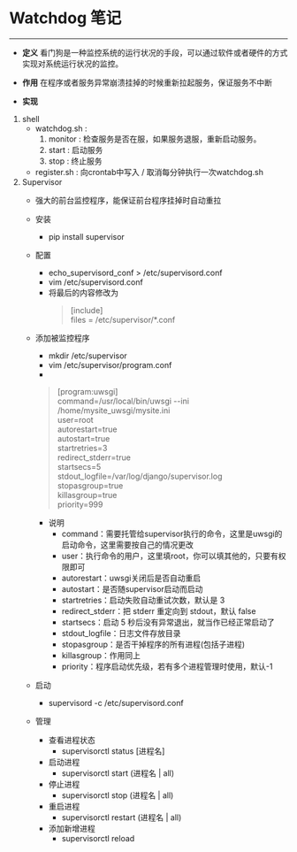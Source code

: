 # Watchdog 笔记
----
 - **定义**
看门狗是一种监控系统的运行状况的手段，可以通过软件或者硬件的方式实现对系统运行状况的监控。   

 - **作用**
在程序或者服务异常崩溃挂掉的时候重新拉起服务，保证服务不中断   

 - **实现**
1. shell   
	- watchdog.sh : 
		1. monitor : 检查服务是否在服，如果服务退服，重新启动服务。
		2. start : 启动服务
		3. stop : 终止服务   
	- register.sh : 向crontab中写入 / 取消每分钟执行一次watchdog.sh   
2. Supervisor
	  - 强大的前台监控程序，能保证前台程序挂掉时自动重拉
	  - 安装
		  - pip install supervisor
	  - 配置
		  - echo_supervisord_conf > /etc/supervisord.conf
		  - vim /etc/supervisord.conf
		  - 将最后的内容修改为
			>  [include]    
			 				 files = /etc/supervisor/*.conf

	- 添加被监控程序
		- mkdir /etc/supervisor
		- vim /etc/supervisor/program.conf
		- 
		> [program:uwsgi]    
		> 					command=/usr/local/bin/uwsgi --ini /home/mysite_uwsgi/mysite.ini     
		> 					user=root     
		> 					autorestart=true    
		> 					autostart=true     
		> 					startretries=3     
		> 					redirect_stderr=true     
		> 					startsecs=5     
		> 					stdout_logfile=/var/log/django/supervisor.log     
		> 					stopasgroup=true     
		> 					killasgroup=true    
		> 					priority=999     

		- 说明
			- command：需要托管给supervisor执行的命令，这里是uwsgi的启动命令，这里需要按自己的情况更改
			- user：执行命令的用户，这里填root，你可以填其他的，只要有权限即可
			- autorestart：uwsgi关闭后是否自动重启
			- autostart：是否随supervisor启动而启动
			- startretries：启动失败自动重试次数，默认是 3
			- redirect_stderr：把 stderr 重定向到 stdout，默认 false
			- startsecs：启动 5 秒后没有异常退出，就当作已经正常启动了
			- stdout_logfile：日志文件存放目录
			- stopasgroup：是否干掉程序的所有进程(包括子进程)
			- killasgroup：作用同上
			- priority：程序启动优先级，若有多个进程管理时使用，默认-1
	- 启动
		- supervisord -c /etc/supervisord.conf
	- 管理
		- 查看进程状态
			- supervisorctl status  [进程名]
		- 启动进程
			- supervisorctl start (进程名 | all)
		- 停止进程
			- supervisorctl stop (进程名 | all)
		- 重启进程
			- supervisorctl restart (进程名 | all)
		- 添加新增进程
			- supervisorctl reload

